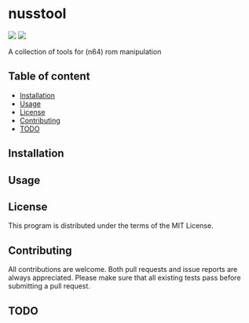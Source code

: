 
# nusstool

![](https://github.com/unlink2/nusstool/actions/workflows/build.yml/badge.svg)
![](https://github.com/unlink2/nusstool/actions/workflows/test.yml/badge.svg)

A collection of tools for (n64) rom manipulation

## Table of content

- [Installation](#Installation)
- [Usage](#Usage)
- [License](#License)
- [Contributing](#Contributing)
- [TODO](#TODO)

## Installation


## Usage


## License

This program is distributed under the terms of the MIT License.

## Contributing

All contributions are welcome.
Both pull requests and issue reports are always appreciated.
Please make sure that all existing tests pass before submitting a pull request.

## TODO

